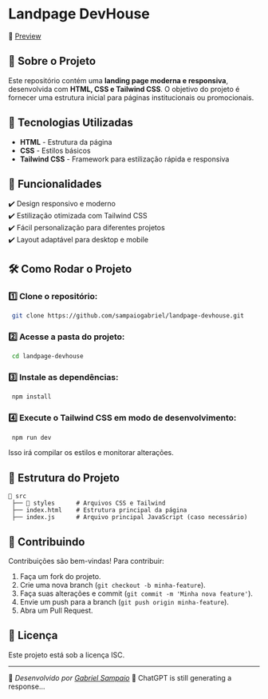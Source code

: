# Landpage DevHouse

🔗 [Preview](https://sampaiogabriel.github.io/landpage-devhouse/)

## 📌 Sobre o Projeto

Este repositório contém uma **landing page moderna e responsiva**, desenvolvida com **HTML, CSS e Tailwind CSS**. O objetivo do projeto é fornecer uma estrutura inicial para páginas institucionais ou promocionais.

## 🚀 Tecnologias Utilizadas

- **HTML** - Estrutura da página
- **CSS** - Estilos básicos
- **Tailwind CSS** - Framework para estilização rápida e responsiva

## 🎨 Funcionalidades

✔️ Design responsivo e moderno<br>
✔️ Estilização otimizada com Tailwind CSS<br>
✔️ Fácil personalização para diferentes projetos<br>
✔️ Layout adaptável para desktop e mobile

## 🛠 Como Rodar o Projeto

### 1️⃣ Clone o repositório:

```sh
 git clone https://github.com/sampaiogabriel/landpage-devhouse.git
```

### 2️⃣ Acesse a pasta do projeto:

```sh
 cd landpage-devhouse
```

### 3️⃣ Instale as dependências:

```sh
 npm install
```

### 4️⃣ Execute o Tailwind CSS em modo de desenvolvimento:

```sh
 npm run dev
```

Isso irá compilar os estilos e monitorar alterações.

## 📄 Estrutura do Projeto

```
📂 src
 ├── 📂 styles      # Arquivos CSS e Tailwind
 ├── index.html    # Estrutura principal da página
 ├── index.js      # Arquivo principal JavaScript (caso necessário)
```

## 🤝 Contribuindo

Contribuições são bem-vindas! Para contribuir:

1. Faça um fork do projeto.
2. Crie uma nova branch (`git checkout -b minha-feature`).
3. Faça suas alterações e commit (`git commit -m 'Minha nova feature'`).
4. Envie um push para a branch (`git push origin minha-feature`).
5. Abra um Pull Request.

## 📜 Licença

Este projeto está sob a licença ISC.

---

📌 _Desenvolvido por [Gabriel Sampaio](https://github.com/sampaiogabriel)_ 🚀
ChatGPT is still generating a response...
